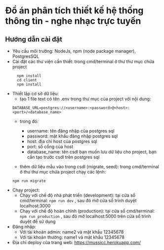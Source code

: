 # Đồ án phân tích thiết kế hệ thống thông tin - nghe nhạc trực tuyến

## Hướng dẫn cài đặt
  - Yêu cầu môi trường: NodeJs, npm (node package manager), PostgresSQL
  - Cài đặt các thư viện cần thiết: trong cmd/terminal ở thư thư mục chứa project
      ```
        npm install  
        cd client    
        npm install
      ```
  - Thiết lập cơ sở dữ liệu:
      * tạo 1 file text có tên .env trong thư mục của project với nội dung:
      ```
      DATABASE_URL=postgres://<username>:<password>@<host>:<port>/<database_name>
      ```
      * trong đó:
        * username: tên đăng nhập của postgres sql
        * password: mật khẩu đăng nhập postgres sql
        * host: địa chỉ host của postgres sql
        * port: số cổng của host
        * database_name: tên csdl bạn muốn lưu dữ liệu cho project, bạn cần tạo trước csdl trên postgres sql
        
      * thêm dữ liệu mẫu vào trong csdl (migrate, seed): trong cmd/terminal ở thư thư mục chứa project chạy các lệnh:
      ```
      npm run migrate
      ```
  - Chạy project:
    * Chạy với chế độ nhà phát triển (development): tại cửa sổ cmd/terminal:  `npm run dev`  , sau đó mở cửa sổ trình duyệt localhost:3000
    * Chạy với chế độ hoàn chỉnh (production): tại cửa sổ cmd/terminal:  `npm run production` , sau đó mở localhost:5000 trên cửa sổ trình duyệt để sử dụng
  - Đăng nhập: 
    * Với tài khoản admin:  name2 và mật khẩu 12345678
    * Với tài khoản thường: name1 và mật khẩu 12345678
  - Địa chỉ deploy của trang web: https://mussicc.herokuapp.com/

 
